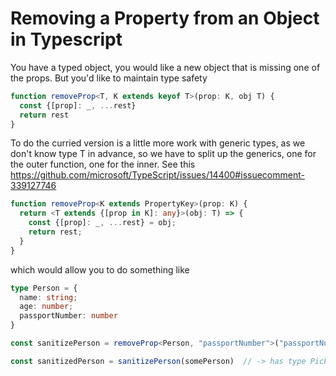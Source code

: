 # Removing a Property from an Object in Typescript

You have a typed object, you would like a new object that is missing one of the props. But you'd like to maintain type safety

```typescript
function removeProp<T, K extends keyof T>(prop: K, obj T) {
  const {[prop]: _, ...rest}
  return rest
}
```

To do the curried version is a little more work with generic types, as we don't know type T in advance, so we have to split up the generics, one for the outer function, one for the inner. See this https://github.com/microsoft/TypeScript/issues/14400#issuecomment-339127746

```typescript
function removeProp<K extends PropertyKey>(prop: K) {
  return <T extends {[prop in K]: any}>(obj: T) => {
    const {[prop]: _, ...rest} = obj;
    return rest;
  }
}
```

which would allow you to do something like

```typescript
type Person = {
  name: string;
  age: number;
  passportNumber: number
}

const sanitizePerson = removeProp<Person, "passportNumber">("passportNumber")

const sanitizedPerson = sanitizePerson(somePerson)  // -> has type Pick<Person, "name" | "age">
```

